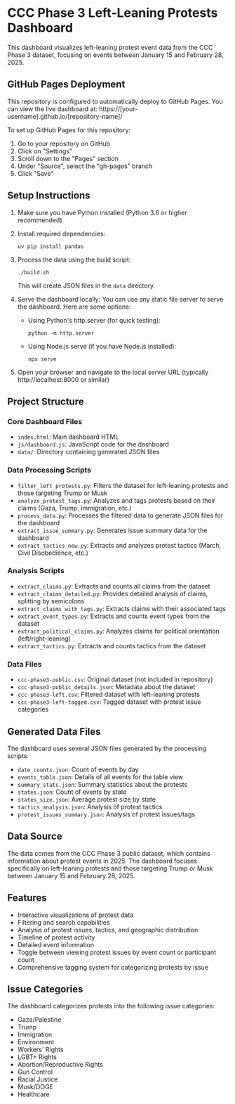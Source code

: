 # CCC Phase 3 Left-Leaning Protests Dashboard

This dashboard visualizes left-leaning protest event data from the CCC Phase 3 dataset, focusing on events between January 15 and February 28, 2025.

## GitHub Pages Deployment

This repository is configured to automatically deploy to GitHub Pages. You can view the live dashboard at:
https://[your-username].github.io/[repository-name]/

To set up GitHub Pages for this repository:

1. Go to your repository on GitHub
2. Click on "Settings"
3. Scroll down to the "Pages" section
4. Under "Source", select the "gh-pages" branch
5. Click "Save"

## Setup Instructions

1. Make sure you have Python installed (Python 3.6 or higher recommended)

2. Install required dependencies:
   ```
   uv pip install pandas
   ```

3. Process the data using the build script:
   ```
   ./build.sh
   ```
   This will create JSON files in the `data` directory.

4. Serve the dashboard locally:
   You can use any static file server to serve the dashboard. Here are some options:

   - Using Python's http.server (for quick testing):
     ```
     python -m http.server
     ```

   - Using Node.js serve (if you have Node.js installed):
     ```
     npx serve
     ```

5. Open your browser and navigate to the local server URL (typically http://localhost:8000 or similar)

## Project Structure

### Core Dashboard Files
- `index.html`: Main dashboard HTML
- `js/dashboard.js`: JavaScript code for the dashboard
- `data/`: Directory containing generated JSON files

### Data Processing Scripts
- `filter_left_protests.py`: Filters the dataset for left-leaning protests and those targeting Trump or Musk
- `analyze_protest_tags.py`: Analyzes and tags protests based on their claims (Gaza, Trump, Immigration, etc.)
- `process_data.py`: Processes the filtered data to generate JSON files for the dashboard
- `extract_issue_summary.py`: Generates issue summary data for the dashboard
- `extract_tactics_new.py`: Extracts and analyzes protest tactics (March, Civil Disobedience, etc.)

### Analysis Scripts
- `extract_claims.py`: Extracts and counts all claims from the dataset
- `extract_claims_detailed.py`: Provides detailed analysis of claims, splitting by semicolons
- `extract_claims_with_tags.py`: Extracts claims with their associated tags
- `extract_event_types.py`: Extracts and counts event types from the dataset
- `extract_political_claims.py`: Analyzes claims for political orientation (left/right-leaning)
- `extract_tactics.py`: Extracts and counts tactics from the dataset

### Data Files
- `ccc-phase3-public.csv`: Original dataset (not included in repository)
- `ccc-phase3-public_details.json`: Metadata about the dataset
- `ccc-phase3-left.csv`: Filtered dataset with left-leaning protests
- `ccc-phase3-left-tagged.csv`: Tagged dataset with protest issue categories

## Generated Data Files
The dashboard uses several JSON files generated by the processing scripts:
- `date_counts.json`: Count of events by day
- `events_table.json`: Details of all events for the table view
- `summary_stats.json`: Summary statistics about the protests
- `states.json`: Count of events by state
- `states_size.json`: Average protest size by state
- `tactics_analysis.json`: Analysis of protest tactics
- `protest_issues_summary.json`: Analysis of protest issues/tags

## Data Source
The data comes from the CCC Phase 3 public dataset, which contains information about protest events in 2025. The dashboard focuses specifically on left-leaning protests and those targeting Trump or Musk between January 15 and February 28, 2025.

## Features
- Interactive visualizations of protest data
- Filtering and search capabilities
- Analysis of protest issues, tactics, and geographic distribution
- Timeline of protest activity
- Detailed event information
- Toggle between viewing protest issues by event count or participant count
- Comprehensive tagging system for categorizing protests by issue

## Issue Categories
The dashboard categorizes protests into the following issue categories:
- Gaza/Palestine
- Trump
- Immigration
- Environment
- Workers' Rights
- LGBT+ Rights
- Abortion/Reproductive Rights
- Gun Control
- Racial Justice
- Musk/DOGE
- Healthcare
